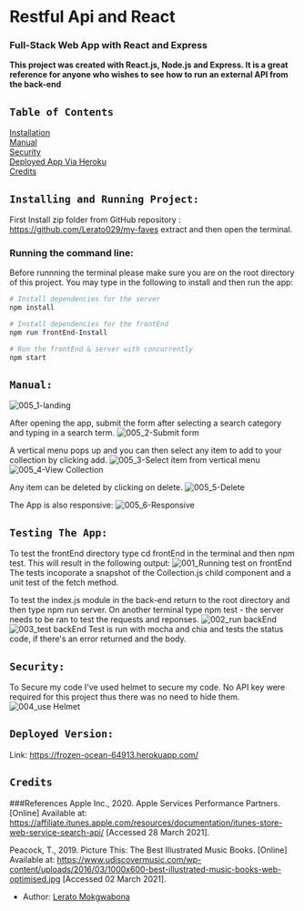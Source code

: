 # Restful Api and React

### Full-Stack Web App with React and Express

**This project was created with React.js, Node.js and Express. It is a great reference for anyone who wishes to see how to run an external API from the back-end**

## `Table of Contents`  

[Installation](#installation)  
[Manual](#manual)  
[Security](#security)  
[Deployed App Via Heroku](#deployed)  
[Credits](#credits)  

<a name="installation"/>  

## `Installing and Running Project:`
First Install zip folder from GitHub repository : https://github.com/Lerato029/my-faves extract and then open the terminal.

### Running the command line:
Before runnning the terminal please make sure you are on the root directory of this project.
You may type in the following to install and then run the app:

``` bash
# Install dependencies for the server
npm install

# Install dependencies for the frontEnd
npm run frontEnd-Install

# Run the frontEnd & server with concurrently
npm start

```

<a name="manual"/> 

## `Manual:`
![005_1-landing](https://user-images.githubusercontent.com/79574031/117142911-87da1d80-adb0-11eb-980f-04cef3a673a6.PNG)

After opening the app, submit the form after selecting a search category and typing in a search term.
![005_2-Submit form](https://user-images.githubusercontent.com/79574031/117142938-91fc1c00-adb0-11eb-8cae-aca56adda96e.PNG)

A vertical menu pops up and you can then select any item to add to your collection by clicking add.
![005_3-Select item from vertical menu](https://user-images.githubusercontent.com/79574031/117143201-df788900-adb0-11eb-9c25-48e8de742a31.PNG)
![005_4-View Collection](https://user-images.githubusercontent.com/79574031/117143338-02a33880-adb1-11eb-98ec-423d3de0f55c.PNG)

Any item can be deleted by clicking on delete.
![005_5-Delete](https://user-images.githubusercontent.com/79574031/117143423-1cdd1680-adb1-11eb-8950-dd2a34a65689.PNG)

The App is also responsive:
![005_6-Responsive](https://user-images.githubusercontent.com/79574031/117143467-2cf4f600-adb1-11eb-90e9-d909acff3852.PNG)


<a name="test"/> 

## `Testing The App:`
To test the frontEnd directory type cd frontEnd in the terminal and then npm test. This will result in the following output:
![001_Running test on frontEnd](https://user-images.githubusercontent.com/79574031/117141494-e3a3a700-adae-11eb-9575-2e134474bc87.PNG)
The tests incoporate a snapshot of the Collection.js child component and a unit test of the fetch method.

To test the index.js module in the back-end return to the root directory and then type npm run server. On another terminal type npm test - the server needs to be ran to test the requests and reponses.
![002_run backEnd](https://user-images.githubusercontent.com/79574031/117141807-439a4d80-adaf-11eb-9b2b-42654c841017.PNG)
![003_test backEnd](https://user-images.githubusercontent.com/79574031/117142507-126e4d00-adb0-11eb-92ac-26f126ba8c82.PNG)
Test is run with mocha and chia and tests the status code, if there's an error returned and the body.

<a name="security"/> 

## `Security:`
To Secure my code I've used helmet to secure my code. No API key were required for this project thus there was no need to hide them.
![004_use Helmet](https://user-images.githubusercontent.com/79574031/117142533-1bf7b500-adb0-11eb-8524-0db3f36e3108.PNG)



<a name="deployed"/> 

## `Deployed Version:`
Link: https://frozen-ocean-64913.herokuapp.com/


<a name="credits"/> 

## `Credits`

###References
Apple Inc., 2020. Apple Services Performance Partners. [Online] 
Available at: https://affiliate.itunes.apple.com/resources/documentation/itunes-store-web-service-search-api/
[Accessed 28 March 2021].

Peacock, T., 2019. Picture This: The Best Illustrated Music Books. [Online] 
Available at: https://www.udiscovermusic.com/wp-content/uploads/2016/03/1000x600-best-illustrated-music-books-web-optimised.jpg
[Accessed 02 March 2021].



- Author: [Lerato Mokgwabona](https://github.com/Lerato029)
